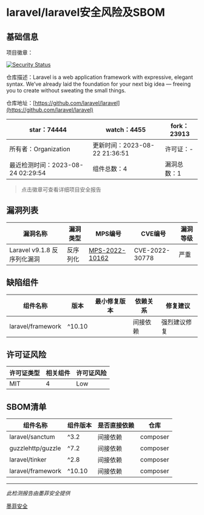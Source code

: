 # laravel/laravel安全风险及SBOM

## 基础信息

项目徽章：

[![Security Status](https://www.murphysec.com/platform3/v31/badge/1694416510389743616.svg)](https://www.murphysec.com/console/report/1693329420393930752/1694416510389743616)

仓库描述：Laravel is a web application framework with expressive, elegant syntax. We’ve already laid the foundation for your next big idea — freeing you to create without sweating the small things.

仓库地址：[https://github.com/laravel/laravel](https://github.com/laravel/laravel)

| star：74444 | watch：4455 | fork：23913 |
| ----------- | -------------- | ------------ |
| 所有者：Organization | 更新时间：2023-08-22 21:36:51 | 许可证：- |
| 最近检测时间：2023-08-24 02:29:54 | 组件总数：4 | 漏洞总数：1 |

> 点击徽章可查看详细项目安全报告



## 漏洞列表

| 漏洞名称 | 漏洞类型 | MPS编号 | CVE编号 | 漏洞等级 |
| ------- | ------ | ------- | ------ | ----- |
|Laravel v9.1.8 反序列化漏洞|反序列化|[MPS-2022-10162](https://www.oscs1024.com/hd/MPS-2022-10162)|CVE-2022-30778|严重|




## 缺陷组件

| 组件名称 | 版本 | 最小修复版本 | 依赖关系 | 修复建议 |
| -------- | ---- | ------------ | -------- | -------- |
|laravel/framework|^10.10||间接依赖|强烈建议修复|C:1|H:0|M:0|L:0|




## 许可证风险

| 许可证类型 | 相关组件 | 许可证风险 |
| ---------- | -------- | ---------- |
|MIT|4|Low|




## SBOM清单

| 组件名称 | 组件版本 | 是否直接依赖 | 仓库 |
| -------- | -------- | ------------ | ---- |
|laravel/sanctum|^3.2|间接依赖|composer|
|guzzlehttp/guzzle|^7.2|间接依赖|composer|
|laravel/tinker|^2.8|间接依赖|composer|
|laravel/framework|^10.10|间接依赖|composer|


------

*此检测报告由墨菲安全提供*

[墨菲安全](www.murphysec.com)